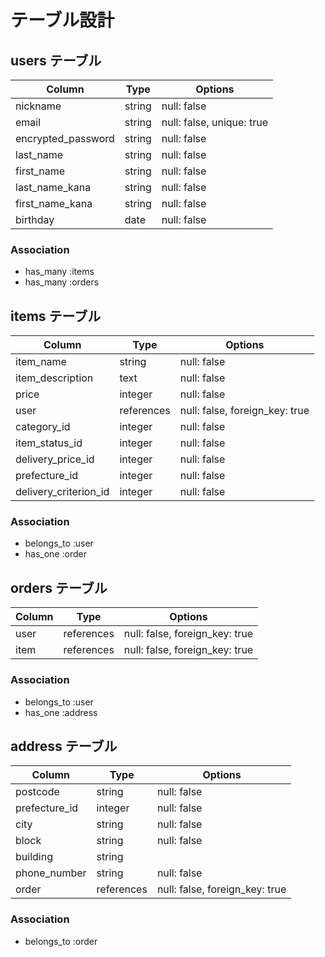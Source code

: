 # テーブル設計

## users テーブル

| Column             | Type   | Options                   |
| ------------------ | ------ | -----------               |
| nickname           | string | null: false               |
| email              | string | null: false, unique: true |
| encrypted_password | string | null: false               |
| last_name          | string | null: false               |
| first_name         | string | null: false               |
| last_name_kana     | string | null: false               |
| first_name_kana    | string | null: false               |
| birthday           | date   | null: false               |

### Association

- has_many :items
- has_many :orders

## items テーブル

| Column                | Type       | Options                        |
| --------------------- | ---------- | ------------------------------ |
| item_name             | string     | null: false                    |
| item_description      | text       | null: false                    |
| price                 | integer    | null: false                    |
| user                  | references | null: false, foreign_key: true |
| category_id           | integer    | null: false                    |
| item_status_id        | integer    | null: false                    |
| delivery_price_id     | integer    | null: false                    |
| prefecture_id         | integer    | null: false                    |
| delivery_criterion_id | integer    | null: false                    |

### Association

- belongs_to :user
- has_one    :order

## orders テーブル

| Column         | Type       | Options                        |
| -------------- | ---------- | ------------------------------ |
| user           | references | null: false, foreign_key: true |
| item           | references | null: false, foreign_key: true |

### Association

- belongs_to :user
- has_one    :address

## address テーブル

| Column        | Type       | Options                        |
| ------------- | ---------- | ------------------------------ |
| postcode      | string     | null: false                    |
| prefecture_id | integer    | null: false                    |
| city          | string     | null: false                    |
| block         | string     | null: false                    |
| building      | string     |                                |
| phone_number  | string     | null: false                    |
| order         | references | null: false, foreign_key: true |

### Association

- belongs_to :order
